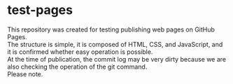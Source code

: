# test-pages

This repository was created for testing publishing web pages on GitHub Pages.  
The structure is simple, it is composed of HTML, CSS, and JavaScript, and it is confirmed whether easy operation is possible.  
At the time of publication, the commit log may be very dirty because we are also checking the operation of the git command.  
Please note.

